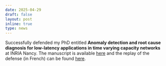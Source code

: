 ```yaml
---
date: 2025-04-29
draft: false
layout: post
inline: true
type: news
---
```


Successfully defended my PhD entitled **Anomaly detection and root cause diagnosis for low-latency applications in time varying capacity networks** at INRIA Nancy. The manuscript is available [here](https://theses.hal.science/tel-05077121) and the replay of the defense (in French) can be found [here](https://youtube.com/live/X4MV3N0c6Ho).